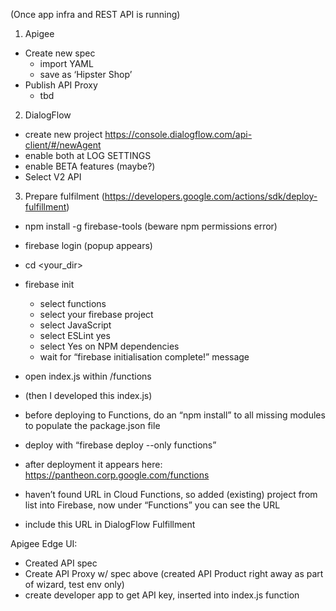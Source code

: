 (Once app infra and REST API is running)

1. Apigee
- Create new spec
	- import YAML
	- save as ‘Hipster Shop’
- Publish API Proxy
	- tbd

2. DialogFlow
- create new project https://console.dialogflow.com/api-client/#/newAgent
- enable both at LOG SETTINGS
- enable BETA features (maybe?)
- Select V2 API


3. Prepare fulfilment (https://developers.google.com/actions/sdk/deploy-fulfillment)
- npm install -g firebase-tools (beware npm permissions error)
- firebase login (popup appears)
- cd <your_dir>
- firebase init
	- select functions
	- select your firebase project
	- select JavaScript
	- select ESLint yes
	- select Yes on NPM dependencies
	-  wait for “firebase initialisation complete!” message
- open index.js within /functions
- (then I developed this index.js)
- before deploying to Functions, do an “npm install” to all missing modules to populate the package.json file
- deploy with “firebase deploy --only functions”
- after deployment it appears here: https://pantheon.corp.google.com/functions


- haven’t found URL in Cloud Functions, so added (existing) project from list into Firebase, now under “Functions” you can see the URL

- include this URL in DialogFlow Fulfillment



Apigee Edge UI:
- Created API spec
- Create API Proxy w/ spec above (created API Product right away as part of wizard, test env only)
- create developer app to get API key, inserted into index.js function
